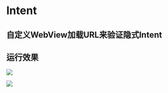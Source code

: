 # Intent
## 自定义WebView加载URL来验证隐式Intent
## 运行效果

![](https://i.loli.net/2018/05/14/5af8744616d51.jpg)


![](https://i.loli.net/2018/05/14/5af87456177e3.jpg)

